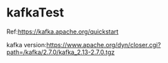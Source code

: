 # kafkaTest
Ref:https://kafka.apache.org/quickstart

kafka version:https://www.apache.org/dyn/closer.cgi?path=/kafka/2.7.0/kafka_2.13-2.7.0.tgz
